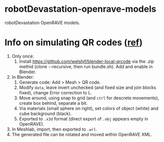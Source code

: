 # robotDevastation-openrave-models
robotDevastation OpenRAVE models.

# Info on simulating QR codes ([ref](https://github.com/asrob-uc3m/robotDevastation-openrave-models/issues/4#issuecomment-373781813))
1. Only once:
   1. Install https://github.com/welshjf/blender-local-qrcode via the .zip methid (clone --recursive, then run bundle.sh). Add and enable in Blender.
1. In Blender:
   1. Generate code: Add > Mesh > QR code.
   1. Modify `data`, leave invert unchecked (and fixed size and join blocks fixed), change Error correction to L.
   1. Move around, using snap to grid (and `ctrl` for descrete movements), create box behind, separate a bit.
   1. Via materials (small sphere on right), set colors of object (white) and cube background (black).
   1. Exported to `.x3d` format (direct export of `.obj` appears empty in OpenRAVE).
1. In Meshlab, import, then exported to `.wrl`.
1. The generated file can be rotated and moved within OpenRAVE XML.
